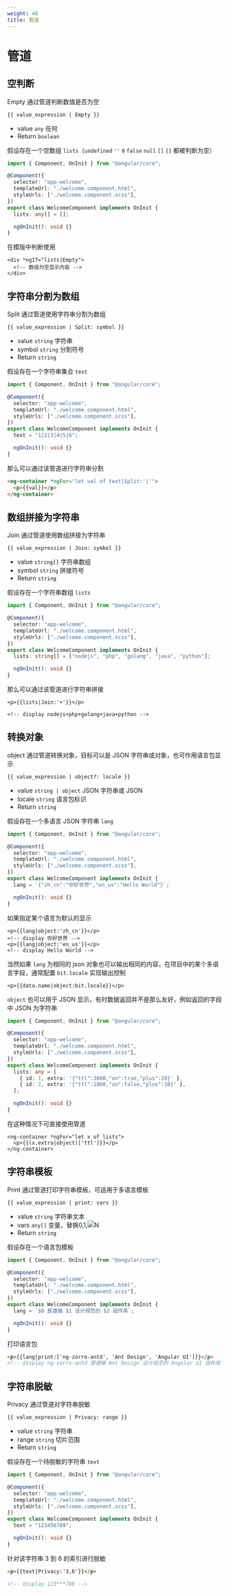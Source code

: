 ```yaml
---
weight: 40
title: 管道
---
```


# 管道

## 空判断

Empty 通过管道判断数值是否为空

```ng2
{{ value_expression | Empty }}
```

- value `any` 任何
- Return `boolean`

假设存在一个空数组 `lists`（`undefined` `''` `0` `false` `null` `[]` `{}` 都被判断为空）

```typescript
import { Component, OnInit } from "@angular/core";

@Component({
  selector: "app-welcome",
  templateUrl: "./welcome.component.html",
  styleUrls: ["./welcome.component.scss"],
})
export class WelcomeComponent implements OnInit {
  lists: any[] = [];

  ngOnInit(): void {}
}
```

在模版中判断使用

```ng2
<div *ngIf="lists|Empty">
  <!-- 数组为空显示内容 -->
</div>
```

## 字符串分割为数组

Split 通过管道使用字符串分割为数组

```ng2
{{ value_expression | Split: symbol }}
```

- value `string` 字符串
- symbol `string` 分割符号
- Return `string`

假设存在一个字符串集合 `text`

```typescript
import { Component, OnInit } from "@angular/core";

@Component({
  selector: "app-welcome",
  templateUrl: "./welcome.component.html",
  styleUrls: ["./welcome.component.scss"],
})
export class WelcomeComponent implements OnInit {
  text = "1|2|3|4|5|6";

  ngOnInit(): void {}
}
```

那么可以通过该管道进行字符串分割

```html
<ng-container *ngFor="let val of text|Split:'|'">
  <p>{{val}}</p>
</ng-container>
```

## 数组拼接为字符串

Join 通过管道使用数组拼接为字符串

```ng2
{{ value_expression | Join: symbol }}
```

- value `string[]` 字符串数组
- symbol `string` 拼接符号
- Return `string`

假设存在一个字符串数组 `lists`

```typescript
import { Component, OnInit } from "@angular/core";

@Component({
  selector: "app-welcome",
  templateUrl: "./welcome.component.html",
  styleUrls: ["./welcome.component.scss"],
})
export class WelcomeComponent implements OnInit {
  lists: string[] = ["nodejs", "php", "golang", "java", "python"];

  ngOnInit(): void {}
}
```

那么可以通过该管道进行字符串拼接

```ng2
<p>{{lists|Join:'+'}}</p>

<!-- display nodejs+php+golang+java+python -->
```

## 转换对象

object 通过管道转换对象，目标可以是 JSON 字符串或对象，也可作用语言包显示

```ng2
{{ value_expression | object?: locale }}
```

- value `string | object` JSON 字符串或 JSON
- locale `string` 语言包标识
- Return `string`

假设存在一个多语言 JSON 字符串 `lang`

```typescript
import { Component, OnInit } from "@angular/core";

@Component({
  selector: "app-welcome",
  templateUrl: "./welcome.component.html",
  styleUrls: ["./welcome.component.scss"],
})
export class WelcomeComponent implements OnInit {
  lang = `{"zh_cn":"你好世界","en_us":"Hello World"}`;

  ngOnInit(): void {}
}
```

如果指定某个语言为默认的显示

```ng2
<p>{{lang|object:'zh_cn'}}</p>
<!-- display 你好世界 -->
<p>{{lang|object:'en_us'}}</p>
<!-- display Hello World -->
```

当然如果 `lang` 为相同的 json 对象也可以输出相同的内容，在项目中的某个多语言字段，通常配置 `bit.locale` 实现输出控制

```ng2
<p>{{data.name|object:bit.locale}}</p>
```

`object` 也可以用于 JSON 显示，有时数据返回并不是那么友好，例如返回的字段中 JSON 为字符串

```typescript
import { Component, OnInit } from "@angular/core";

@Component({
  selector: "app-welcome",
  templateUrl: "./welcome.component.html",
  styleUrls: ["./welcome.component.scss"],
})
export class WelcomeComponent implements OnInit {
  lists: any = [
    { id: 1, extra: '{"ttl":3600,"on":true,"plus":20}' },
    { id: 2, extra: '{"ttl":1800,"on":false,"plus":10}' },
  ];

  ngOnInit(): void {}
}
```

在这种情况下可直接使用管道

```ng2
<ng-container *ngFor="let x of lists">
  <p>{{(x.extra|object)['ttl']}}</p>
</ng-container>
```

## 字符串模板

Print 通过管道打印字符串模板，可适用于多语言模板

```ng2
{{ value_expression | print: vars }}
```

- value `string` 字符串文本
- vars `any[]` 变量，替换$0,$1,![](https://g.yuque.com/gr/latex?2....#card=math&code=2....)N
- Return `string`

假设存在一个语言包模板

```typescript
import { Component, OnInit } from "@angular/core";

@Component({
  selector: "app-welcome",
  templateUrl: "./welcome.component.html",
  styleUrls: ["./welcome.component.scss"],
})
export class WelcomeComponent implements OnInit {
  lang = `$0 是遵循 $1 设计规范的 $2 组件库`;

  ngOnInit(): void {}
}
```

打印语言包

```html
<p>{{lang|print:['ng-zorro-antd', 'Ant Design', 'Angular UI']}}</p>
<!-- display ng-zorro-antd 是遵循 Ant Design 设计规范的 Angular UI 组件库 -->
```

## 字符串脱敏

Privacy 通过管道对字符串脱敏

```ng2
{{ value_expression | Privacy: range }}
```

- value `string` 字符串
- range `string` 切片范围
- Return `string`

假设存在一个待脱敏的字符串 `text`

```typescript
import { Component, OnInit } from "@angular/core";

@Component({
  selector: "app-welcome",
  templateUrl: "./welcome.component.html",
  styleUrls: ["./welcome.component.scss"],
})
export class WelcomeComponent implements OnInit {
  text = "123456789";

  ngOnInit(): void {}
}
```

针对该字符串 3 到 6 的索引进行脱敏

```html
<p>{{text|Privacy:'3,6'}}</p>

<!-- display 123***789 -->
```
